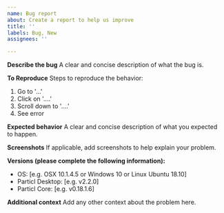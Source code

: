 ```yaml
---
name: Bug report
about: Create a report to help us improve
title: ''
labels: Bug, New
assignees: ''

---
```


**Describe the bug**
A clear and concise description of what the bug is.

**To Reproduce**
Steps to reproduce the behavior:
1. Go to '...'
2. Click on '....'
3. Scroll down to '....'
4. See error

**Expected behavior**
A clear and concise description of what you expected to happen.

**Screenshots**
If applicable, add screenshots to help explain your problem.

**Versions (please complete the following information):**
 - OS: [e.g. OSX 10.1.4.5 or Windows 10 or Linux Ubuntu 18.10]
 - Particl Desktop: [e.g. v2.2.0]
 - Particl Core: [e.g. v0.18.1.6]

**Additional context**
Add any other context about the problem here.
